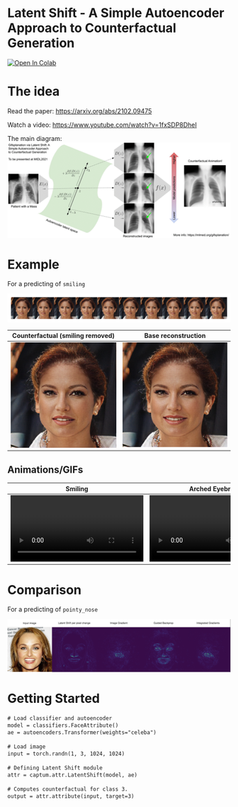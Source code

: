 # Latent Shift - A Simple Autoencoder Approach to Counterfactual Generation


[![Open In Colab](https://colab.research.google.com/assets/colab-badge.svg)](https://colab.research.google.com/github/ieee8023/latentshift/blob/main/example.ipynb)

# The idea

Read the paper: https://arxiv.org/abs/2102.09475

Watch a video: https://www.youtube.com/watch?v=1fxSDP8DheI

The main diagram:
![latentshift.gif](docs/latentshift.gif)


# Example

For a predicting of `smiling`

![gen_sequence.png](docs/gen_sequence.png)

| Counterfactual (smiling removed) | Base reconstruction |
| ----------- | ----------- |
| ![gen_bigg_cf.png](docs/gen_big_cf.png) | ![gen_bigg_base.png](docs/gen_big_base.png)  |

## Animations/GIFs

| Smiling | Arched Eyebrows| Mouth Slightly Open | Young |
| ----------- | ----------- | ------ |------ |
| <video src="https://user-images.githubusercontent.com/446367/204653789-2838eefb-fe03-4f3e-94d0-0f7990a7aca4.mp4"> |  <video src="https://user-images.githubusercontent.com/446367/204653885-c4902c93-02bc-45ba-8d18-df07fca7e9da.mp4"> | <video src="https://user-images.githubusercontent.com/446367/204653897-1c2e18a4-6a5d-4495-b565-0ea884402063.mp4"> | <video src="https://user-images.githubusercontent.com/446367/204653911-3e15b6bb-3dc1-4102-a2a3-52ad5f6608a5.mp4"> | 






















  
# Comparison

For a predicting of `pointy_nose`

![comparison.png](docs/comparison.png)

# Getting Started

```python3
# Load classifier and autoencoder
model = classifiers.FaceAttribute()
ae = autoencoders.Transformer(weights="celeba")

# Load image
input = torch.randn(1, 3, 1024, 1024)

# Defining Latent Shift module
attr = captum.attr.LatentShift(model, ae)

# Computes counterfactual for class 3.
output = attr.attribute(input, target=3)
```
